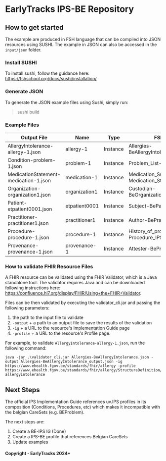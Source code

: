 # EarlyTracks IPS-BE Repository

## How to get started
The example are produced in FSH language that can be compiled into JSON resources using SUSHI.
The example in JSON can also be accessed in the `input/json` folder.

### Install SUSHI
To install sushi, follow the guidance here: https://fshschool.org/docs/sushi/installation/

### Generate JSON
To generate the JSON example files using Sushi, simply run:
> sushi build

### Example Files
| Output File                            | Name          | Type     | FSH File                                         | Lines  |
|----------------------------------------|---------------|----------|--------------------------------------------------|--------|
| AllergyIntolerance-allergy-1.json      | allergy-1     | Instance | Allergies-BeAllergyIntolerance.fsh              | 5 - 29 |
| Condition-problem-1.json               | problem-1     | Instance | Problem_List-BeProblem.fsh                      | 7 - 25 |
| MedicationStatement-medication-1.json  | medication-1  | Instance | Medication_Summary-Medication_Statement_IPS.fsh | 3 - 15 |
| Organization-organization1.json        | organization1 | Instance | Custodian-BeOrganization.fsh                    | 4 - 49 |
| Patient-etpatient0001.json             | etpatient0001 | Instance | Subject-BePatient.fsh                           | 8 - 96 |
| Practitioner-practitioner1.json        | practitioner1 | Instance | Author-BePractitioner.fsh                       | 1 - 37 |
| Procedure-procedure-1.json             | procedure-1   | Instance | History_of_procedures-Procedure_IPS.fsh         | 3 - 12 |
| Provenance-provenance-1.json           | provenance-1  | Instance | Attester-BeProvenance.fsh                       | 5 - 16 |

### How to validate FHIR Resource Files
A FHIR resource can be validated using the FHIR Validator, which is a Java standalone tool. 
The validator requires Java and can be downloaded following instructions here: https://confluence.hl7.org/display/FHIR/Using+the+FHIR+Validator.

Files can be then validated by executing the validator_cli.jar and passing the following parameters:
1. the path to the input file to validate
1. `-output` + a path to an output file to save the results of the validation
1. `-ig` + a URL to the resource's Implementation Guide page
1. `-profile` + a URL to the resource's Profile page.

For example, to validate `AllergyIntolerance-allergy-1.json`, run the following command:
```
java -jar .\validator_cli.jar Allergies-BeAllergyIntolerance.json -output Allergies-BeAllergyIntolerance_output.json -ig https://www.ehealth.fgov.be/standards/fhir/allergy -profile https://www.ehealth.fgov.be/standards/fhir/allergy/StructureDefinition/be-allergyintolerance
```


## Next Steps
The official IPS Implementation Guide references uv.IPS profiles in its composition (Conditions, Procedures, etc) which makes it incompatible with the belgian CareSets (e.g. BEProblem).

The next steps are:

1. Create a BE-IPS IG (Done)
1. Create a IPS-BE profile that references Belgian CareSets
1. Update examples


#### Copyright - EarlyTracks 2024+
